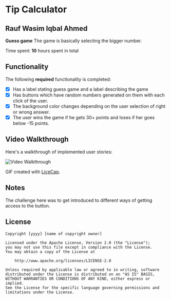# Tip Calculator

## Rauf Wasim Iqbal Ahmed

**Guess game** The game is basically selecting the bigger number.

Time spent: **10** hours spent in total

## Functionality

The following **required** functionality is completed:

* [x] Has a label stating guess game and a label describing the game
* [x] Has buttons which have random numbers generated on them with each click of the user.
* [x] The background color changes depending on the user selection of right or wrong answer.
* [x] The user wins the game if he gets 30+ points and loses if her goes below -15 points.

## Video Walkthrough

Here's a walkthrough of implemented user stories:

<img src='http://i.imgur.com/link/to/your/gif/file.gif' title='Video Walkthrough' width='' alt='Video Walkthrough' />

GIF created with [LiceCap](http://www.cockos.com/licecap/).

## Notes

The challenge here was to get introduced to different ways of getting access to the button.

## License

    Copyright [yyyy] [name of copyright owner]

    Licensed under the Apache License, Version 2.0 (the "License");
    you may not use this file except in compliance with the License.
    You may obtain a copy of the License at

        http://www.apache.org/licenses/LICENSE-2.0

    Unless required by applicable law or agreed to in writing, software
    distributed under the License is distributed on an "AS IS" BASIS,
    WITHOUT WARRANTIES OR CONDITIONS OF ANY KIND, either express or implied.
    See the License for the specific language governing permissions and
    limitations under the License.